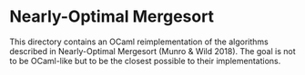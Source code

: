 Nearly-Optimal Mergesort
========================

This directory contains an OCaml reimplementation of the algorithms described in
Nearly-Optimal Mergesort (Munro & Wild 2018). The goal is not to be OCaml-like
but to be the closest possible to their implementations.
